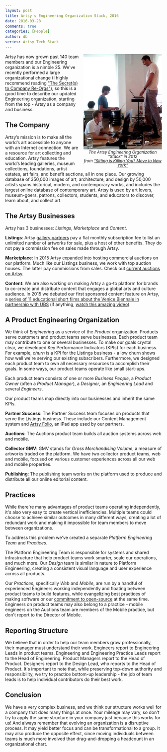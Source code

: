 ```yaml
---
layout: post
title: Artsy's Engineering Organization Stack, 2016
date: 2016-03-28
comments: true
categories: [People]
author: db
series: Artsy Tech Stack
---
```

<div style="max-width: 50%; text-align: center; float: right; padding: 0 0 10px 10px; line-height: 1;"><img src="/images/2016-03-28-artsy-engineering-organization-stack/stack.jpg"><br><font size="2px"><em>The Artsy Engineering Organization "Stack" in 2012<br>from <a target="_blank" href="http://code.dblock.org/2011/07/12/sitting-is-killing-you-move-to-new-york.html">"Sitting is Killing You? Move to New York"</a></em></font></div>

Artsy has now grown past 140 team members and our Engineering organization is a nimble 25. We've recently performed a large organizational change (I highly recommend reading ["The Secret(s) to Company Re-Orgs"](https://www.artsy.net/article/robert-lenne-the-secret-s-to-company-re-orgs)), so this is a good time to describe our updated Engineering organization, starting from the top - Artsy as a company and business.

<!-- more -->

## The Company

Artsy’s mission is to make all the world’s art accessible to anyone with an Internet connection. We are a resource for art collecting and education. Artsy features the world’s leading galleries, museum collections, foundations, artist estates, art fairs, and benefit auctions, all in one place. Our growing database of 350,000 images of art, architecture, and design by 50,000 artists spans historical, modern, and contemporary works, and includes the largest online database of contemporary art. Artsy is used by art lovers, museum-goers, patrons, collectors, students, and educators to discover, learn about, and collect art.

## The Artsy Businesses

Artsy has 3 businesses: _Listings_, _Marketplace_ and _Content_.

**Listings**: Artsy [gallery partners](https://www.artsy.net/galleries) pay a flat monthly subscription fee to list an unlimited number of artworks for sale, plus a host of other benefits. They do not pay a commission fee on sales made through Artsy.

**Marketplace**: In 2015 Artsy expanded into hosting commercial auctions on our platform. Much like our Listings business, we work with top auction houses. The latter pay commissions from sales. Check out [current auctions on Artsy](https://www.artsy.net/auctions).

**Content**: We are also working on making Artsy a go-to platform for brands to co-create and distribute content that engages a global arts and culture audience. In 2015 we debuted our first sponsored content feature on Artsy, a [series of 11 educational short films about the Venice Biennale in partnership with UBS](https://www.artsy.net/venice-biennale-2015) (if anything, [watch this amazing video](https://www.artsy.net/article/artsy-editorial-behind-the-venice-biennale-2015-a-short-history-of-the-world-s-most-important-art-exhibition)).

## A Product Engineering Organization

We think of _Engineering_ as a service of the _Product_ organization. Products serve customers and product teams serve businesses. Each product team may contribute to one or several businesses. To make our goals crystal clear, we developed Key Performance Indicators (KPIs) for each business. For example, _churn_ is a KPI for the Listings business - a low churn shows how well we're serving our existing subscribers. Furthermore, we designed each product team to own all necessary resources to accomplish their goals. In some ways, our product teams operate like small start-ups.

Each product team consists of one or more _Business People_, a _Product Owner_ (often a _Product Manager_), a _Designer_, an _Engineering Lead_ and several _Engineers_.

Our product teams map directly into our businesses and inherit the same KPIs.

**Partner Success**: The Partner Success team focuses on products that serve the Listings business. These include our Content Management system and [Artsy Folio](http://folio.artsy.net), an iPad app used by our partners.

**Auctions**: The Auctions product team builds all auction systems across web and mobile.

**Collector GMV**: GMV stands for _Gross Merchandising Volume_, a measure of artworks traded on the platform. We have two collector product teams, web and mobile, focused on various customer experiences across all our web and mobile properties.

**Publishing**: The publishing team works on the platform used to produce and distribute all our online editorial content.

## Practices

While there're many advantages of product teams operating independently, it's also very easy to create vertical inefficiencies. Multiple teams could choose to achieve similar outcomes in many different ways, creating a lot of redundant work and making it impossible for team members to move between organizations.

To address this problem we've created a separate _Platform Engineering Team_ and _Practices_.

The Platform Engineering Team is responsible for systems and shared infrastructure that help product teams work smarter, scale our operations, and much more. Our _Design_ team is similar in nature to Platform Engineering, creating a consistent visual language and user experience across all products.

Our _Practices_, specifically _Web_ and _Mobile_, are run by a handful of experienced Engineers working independently and floating between product teams to build features, while evangelizing best practices of making software or our [commitment to open-source](http://artsy.github.io/open-source) at the same time. Engineers on product teams may also belong to a practice - mobile engineers on the Auctions team are members of the Mobile practice, but don't report to the Director of Mobile.

## Reporting Structure

We believe that in order to help our team members grow professionally, their manager must understand their work. Engineers report to Engineering Leads in product teams. Engineering and Engineering Practice Leads report to the Head of Engineering. Product Managers report to the Head of Product. Designers report to the Design Lead, who reports to the Head of Product. It's important to note that, while preserving top-down authority and responsibility, we try to practice bottom-up leadership - the job of team leads is to help individual contributors do their best work.

## Conclusion

We have a very complex business, and we think our structure works well for a company that does many things at once. Your mileage may vary, so don't try to apply the same structure in your company just because this works for us! And always remember that evolving an organization is a disruptive process. It may yield better focus and can be transformational to a group. It may also produce the opposite effect, since moving individuals between teams is much more involved than drag-and-dropping a headcount in an organizational chart.
